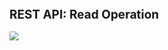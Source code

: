 ## REST API: Read Operation
![](https://github.com/chapeter/ACI_Programmability_Intro/tree/master/images/aci-rest-read.jpg)

